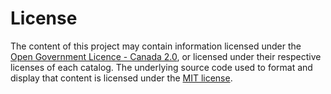 # License

The content of this project may contain information licensed under the [Open Government Licence - Canada 2.0](https://open.canada.ca/en/open-government-licence-canada), or licensed under their respective licenses of each catalog. The underlying source code used to format and display that content is licensed under the [MIT license](https://opensource.org/license/mit).
